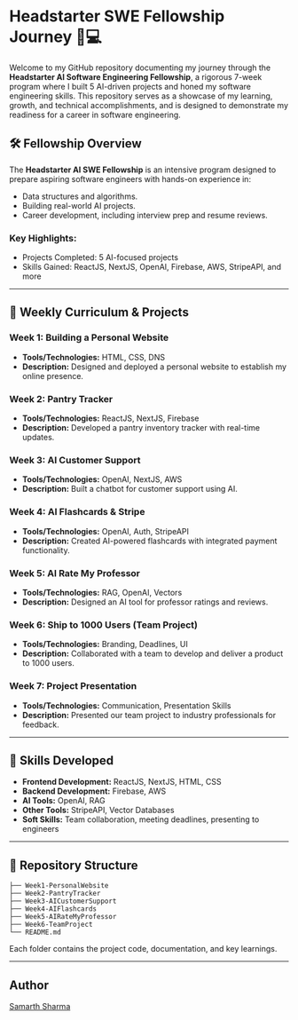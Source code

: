 # Headstarter SWE Fellowship Journey 🚀💻

Welcome to my GitHub repository documenting my journey through the **Headstarter AI Software Engineering Fellowship**, a rigorous 7-week program where I built 5 AI-driven projects and honed my software engineering skills. This repository serves as a showcase of my learning, growth, and technical accomplishments, and is designed to demonstrate my readiness for a career in software engineering.

## 🛠️ Fellowship Overview
The **Headstarter AI SWE Fellowship** is an intensive program designed to prepare aspiring software engineers with hands-on experience in:
- Data structures and algorithms.
- Building real-world AI projects.
- Career development, including interview prep and resume reviews.

### Key Highlights:
- Projects Completed: 5 AI-focused projects
- Skills Gained: ReactJS, NextJS, OpenAI, Firebase, AWS, StripeAPI, and more

---

## 📅 Weekly Curriculum & Projects

### **Week 1: Building a Personal Website**
- **Tools/Technologies:** HTML, CSS, DNS
- **Description:** Designed and deployed a personal website to establish my online presence.

### **Week 2: Pantry Tracker**
- **Tools/Technologies:** ReactJS, NextJS, Firebase
- **Description:** Developed a pantry inventory tracker with real-time updates.

### **Week 3: AI Customer Support**
- **Tools/Technologies:** OpenAI, NextJS, AWS
- **Description:** Built a chatbot for customer support using AI.

### **Week 4: AI Flashcards & Stripe**
- **Tools/Technologies:** OpenAI, Auth, StripeAPI
- **Description:** Created AI-powered flashcards with integrated payment functionality.

### **Week 5: AI Rate My Professor**
- **Tools/Technologies:** RAG, OpenAI, Vectors
- **Description:** Designed an AI tool for professor ratings and reviews.

### **Week 6: Ship to 1000 Users (Team Project)**
- **Tools/Technologies:** Branding, Deadlines, UI
- **Description:** Collaborated with a team to develop and deliver a product to 1000 users.

### **Week 7: Project Presentation**
- **Tools/Technologies:** Communication, Presentation Skills
- **Description:** Presented our team project to industry professionals for feedback.

---

## 🌟 Skills Developed
- **Frontend Development:** ReactJS, NextJS, HTML, CSS
- **Backend Development:** Firebase, AWS
- **AI Tools:** OpenAI, RAG
- **Other Tools:** StripeAPI, Vector Databases
- **Soft Skills:** Team collaboration, meeting deadlines, presenting to engineers

---


## 📂 Repository Structure
```
├── Week1-PersonalWebsite
├── Week2-PantryTracker
├── Week3-AICustomerSupport
├── Week4-AIFlashcards
├── Week5-AIRateMyProfessor
├── Week6-TeamProject
└── README.md
```
Each folder contains the project code, documentation, and key learnings.

---
## Author
[Samarth Sharma](https://github.com/samartho4)
